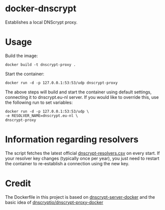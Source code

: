 # docker-dnscrypt
Establishes a local DNScrypt proxy.

# Usage

Build the image:

	docker build -t dnscrypt-proxy .

Start the container:

	docker run -d -p 127.0.0.1:53:53/udp dnscrypt-proxy

The above steps will build and start the container using default settings, connecting it to dnscrypt.eu-nl server. If you would like to override this, use the following run to set variables:

	docker run -d -p 127.0.0.1:53:53/udp \
	-e RESOLVER_NAME=dnscrypt.eu-nl \
	dnscrypt-proxy
	
# Information regarding resolvers
The script fetches the latest official [dnscrypt-resolvers.csv](https://raw.githubusercontent.com/jedisct1/dnscrypt-resolvers/master/v1/dnscrypt-resolvers.csv) on every start. If your resolver key changes (typically once per year), you just need to restart the container to re-establish a connection using the new key.

# Credit

The Dockerfile in this project is based on [dnscrypt-server-docker](https://github.com/jedisct1/dnscrypt-server-docker) and the basic idea of [dnscryptio/dnscrypt-proxy-docker](https://github.com/dnscryptio/dnscrypt-proxy-docker)
